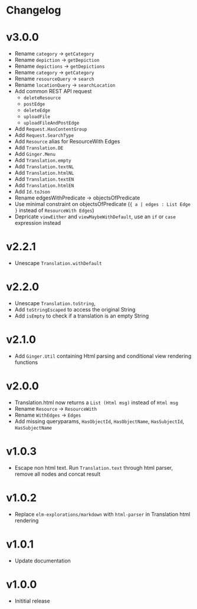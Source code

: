 # Changelog

# v3.0.0
* Rename `category` -> `getCategory`
* Rename `depiction` -> `getDepiction`
* Rename `depictions` -> `getDepictions`
* Rename `category` -> `getCategory`
* Rename `resourceQuery` -> `search`
* Rename `locationQuery` -> `searchLocation`
* Add common REST API request
  * `deleteResource`
  * `postEdge`
  * `deleteEdge`
  * `uploadFile`
  * `uploadFileAndPostEdge`
* Add `Request.HasContentGroup`
* Add `Request.SearchType`
* Add `Resource` alias for ResourceWith Edges
* Add `Translation.DE`
* Add `Ginger.Menu`
* Add `Translation.empty`
* Add `Translation.textNL`
* Add `Translation.htmlNL`
* Add `Translation.textEN`
* Add `Translation.htmlEN`
* Add `Id.toJson`
* Rename edgesWithPredicate -> objectsOfPredicate
* Use minimal constraint on objectsOfPredicate (`{ a | edges : List Edge }` instead of `ResourceWith Edges`)
* Depricate `viewEither` and `viewMaybeWithDefault`, use an `if` or `case` expression instead

# v2.2.1
* Unescape `Translation.withDefault`

# v2.2.0
* Unescape `Translation.toString`,
* Add `toStringEscaped` to access the original String
* Add `isEmpty` to check if a translation is an empty String

# v2.1.0
* Add `Ginger.Util` containing Html parsing and conditional view rendering functions

# v2.0.0
* Translation.html now returns a `List (Html msg)` instead of `Html msg`
* Rename `Resource` -> `ResourceWith`
* Rename `WithEdges` -> `Edges`
* Add missing queryparams, `HasObjectId`, `HasObjectName`, `HasSubjectId`, `HasSubjectName`

# v1.0.3
* Escape non html text.
Run `Translation.text` through html parser, remove all nodes and concat result

# v1.0.2
* Replace `elm-explorations/markdown` with `html-parser` in Translation html rendering

# v1.0.1
* Update documentation

# v1.0.0
* Inititial release
